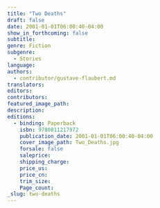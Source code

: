 ```yaml
---
title: "Two Deaths"
draft: false
date: 2001-01-01T06:00:40-04:00
show_in_forthcoming: false
subtitle:
genre: Fiction
subgenre:
  - Stories
language:
authors:
  - contributor/gustave-flaubert.md
translators:
editors:
contributors:
featured_image_path:
description:
editions:
  - binding: Paperback
    isbn: 9780811217972
    publication_date: 2001-01-01T06:00:40-04:00
    cover_image_path: Two_Deaths.jpg
    forsale: false
    saleprice:
    shipping_charge:
    price_us:
    price_cn:
    trim_size:
    Page_count:
_slug: two-deaths
---
```

